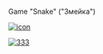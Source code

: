 Game "Snake" ("Змейка")

<a href='https://postimages.org/' target='_blank'><img src='https://i.postimg.cc/SN8PkGRM/icon.png' border='0' alt='icon'/></a>

<a href='https://postimages.org/' target='_blank'><img src='https://i.postimg.cc/jjPTFNhs/333.jpg' border='0' alt='333'/></a>



